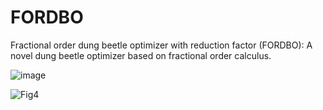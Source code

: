 # FORDBO
Fractional order dung beetle optimizer with reduction factor (FORDBO): A novel dung beetle optimizer based on fractional order calculus.

![image](https://github.com/user-attachments/assets/1c8e6543-9881-4ccd-90c1-b1e4a2e8f9ed)

![Fig4](https://github.com/user-attachments/assets/6cc08030-c4e6-43e6-99ce-01faef1fdada)
